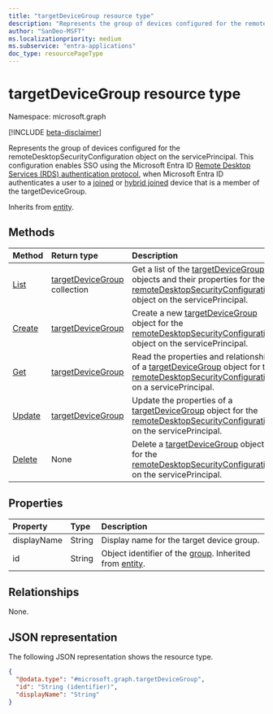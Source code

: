```yaml
---
title: "targetDeviceGroup resource type"
description: "Represents the group of devices configured for the remoteDesktopSecurityConfiguration object on the servicePrincipal."
author: "SanDeo-MSFT"
ms.localizationpriority: medium
ms.subservice: "entra-applications"
doc_type: resourcePageType
---
```


# targetDeviceGroup resource type

Namespace: microsoft.graph

[!INCLUDE [beta-disclaimer](../../includes/beta-disclaimer.md)]

Represents the group of devices configured for the remoteDesktopSecurityConfiguration object on the servicePrincipal. This configuration enables SSO using the Microsoft Entra ID [Remote Desktop Services (RDS) authentication protocol](/openspecs/windows_protocols/ms-rdpbcgr/dc43f040-d75d-49a9-90c6-0c9999281136), when Microsoft Entra ID authenticates a user to a [joined](/azure/active-directory/devices/concept-directory-join) or [hybrid joined](/azure/active-directory/devices/concept-hybrid-join) device that is a member of the targetDeviceGroup.  

Inherits from [entity](../resources/entity.md).

## Methods
|Method|Return type|Description|
|:---|:---|:---|
|[List](../api/remotedesktopsecurityconfiguration-list-targetdevicegroups.md)|[targetDeviceGroup](../resources/targetdevicegroup.md) collection|Get a list of the [targetDeviceGroup](../resources/targetdevicegroup.md) objects and their properties for the [remoteDesktopSecurityConfiguration](../resources/remotedesktopsecurityconfiguration.md) object on the servicePrincipal.|
|[Create](../api/remotedesktopsecurityconfiguration-post-targetdevicegroups.md)|[targetDeviceGroup](../resources/targetdevicegroup.md)|Create a new [targetDeviceGroup](../resources/targetdevicegroup.md) object for the [remoteDesktopSecurityConfiguration](../resources/remotedesktopsecurityconfiguration.md) object on the servicePrincipal.|
|[Get](../api/targetdevicegroup-get.md)|[targetDeviceGroup](../resources/targetdevicegroup.md)|Read the properties and relationships of a [targetDeviceGroup](../resources/targetdevicegroup.md) object for the [remoteDesktopSecurityConfiguration](../resources/remotedesktopsecurityconfiguration.md) on a servicePrincipal.|
|[Update](../api/targetdevicegroup-update.md)|[targetDeviceGroup](../resources/targetdevicegroup.md)|Update the properties of a [targetDeviceGroup](../resources/targetdevicegroup.md) object for the [remoteDesktopSecurityConfiguration](../resources/remotedesktopsecurityconfiguration.md) on the servicePrincipal.|
|[Delete](../api/remotedesktopsecurityconfiguration-delete-targetdevicegroups.md)|None|Delete a [targetDeviceGroup](../resources/targetdevicegroup.md) object for the [remoteDesktopSecurityConfiguration](../resources/remotedesktopsecurityconfiguration.md) on the servicePrincipal.|

## Properties
|Property|Type|Description|
|:---|:---|:---|
|displayName|String|Display name for the target device group.|
|id|String|Object identifier of the [group](../resources/group.md). Inherited from [entity](../resources/entity.md).|

## Relationships
None.

## JSON representation
The following JSON representation shows the resource type.
<!-- {
  "blockType": "resource",
  "keyProperty": "id",
  "@odata.type": "microsoft.graph.targetDeviceGroup",
  "baseType": "microsoft.graph.entity",
  "openType": false
}
-->
``` json
{
  "@odata.type": "#microsoft.graph.targetDeviceGroup",
  "id": "String (identifier)",
  "displayName": "String"
}
```
